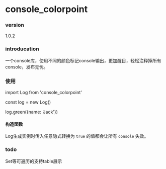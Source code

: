 # console_colorpoint

### version

1.0.2

### introducation

一个console库，使用不同的颜色标记console输出，更加醒目，轻松注释掉所有console，发布无忧。

### 使用

import Log from 'console_colorpoint'

const log = new Log()

log.green({name: 'Jack'})

#### 构造函数

Log生成实例时传入任意隐式转换为 `true` 的值都会让所有 `console` 失效。

### todo

Set等可遍历的支持table展示


